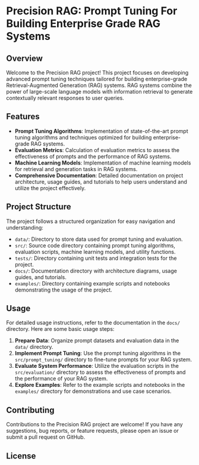 # Precision RAG: Prompt Tuning For Building Enterprise Grade RAG Systems

## Overview

Welcome to the Precision RAG project! This project focuses on developing advanced prompt tuning techniques tailored for building enterprise-grade Retrieval-Augmented Generation (RAG) systems. RAG systems combine the power of large-scale language models with information retrieval to generate contextually relevant responses to user queries.

## Features

- **Prompt Tuning Algorithms**: Implementation of state-of-the-art prompt tuning algorithms and techniques optimized for building enterprise-grade RAG systems.
- **Evaluation Metrics**: Calculation of evaluation metrics to assess the effectiveness of prompts and the performance of RAG systems.
- **Machine Learning Models**: Implementation of machine learning models for retrieval and generation tasks in RAG systems.
- **Comprehensive Documentation**: Detailed documentation on project architecture, usage guides, and tutorials to help users understand and utilize the project effectively.

## Project Structure

The project follows a structured organization for easy navigation and understanding:

- `data/`: Directory to store data used for prompt tuning and evaluation.
- `src/`: Source code directory containing prompt tuning algorithms, evaluation scripts, machine learning models, and utility functions.
- `tests/`: Directory containing unit tests and integration tests for the project.
- `docs/`: Documentation directory with architecture diagrams, usage guides, and tutorials.
- `examples/`: Directory containing example scripts and notebooks demonstrating the usage of the project.

## Usage

For detailed usage instructions, refer to the documentation in the `docs/` directory. Here are some basic usage steps:

1. **Prepare Data**: Organize prompt datasets and evaluation data in the `data/` directory.
2. **Implement Prompt Tuning**: Use the prompt tuning algorithms in the `src/prompt_tuning/` directory to fine-tune prompts for your RAG system.
3. **Evaluate System Performance**: Utilize the evaluation scripts in the `src/evaluation/` directory to assess the effectiveness of prompts and the performance of your RAG system.
4. **Explore Examples**: Refer to the example scripts and notebooks in the `examples/` directory for demonstrations and use case scenarios.

## Contributing

Contributions to the Precision RAG project are welcome! If you have any suggestions, bug reports, or feature requests, please open an issue or submit a pull request on GitHub.

## License
